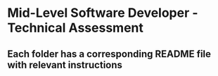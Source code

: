 # Mid-Level Software Developer - Technical Assessment

## Each folder has a corresponding README file with relevant instructions